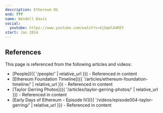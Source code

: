 ```yaml
---
description: Ethereum OG
end: ???
name: Wendell Davis
social:
  youtube: https://www.youtube.com/watch?v=4jGqmlA4KEY
start: Jan 2014
---
```


## References

This page is referenced from the following articles and videos:

- [People]({{ '/people/' | relative_url }}) - Referenced in content
- [Ethereum Foundation Timeline]({{ '/articles/ethereum-foundation-timeline/' | relative_url }}) - Referenced in content
- [Taylor Gerring Photos]({{ '/articles/taylor-gerring-photos/' | relative_url }}) - Referenced in content
- [Early Days of Ethereum - Episode IV]({{ '/videos/episode004-taylor-gerring/' | relative_url }}) - Referenced in content